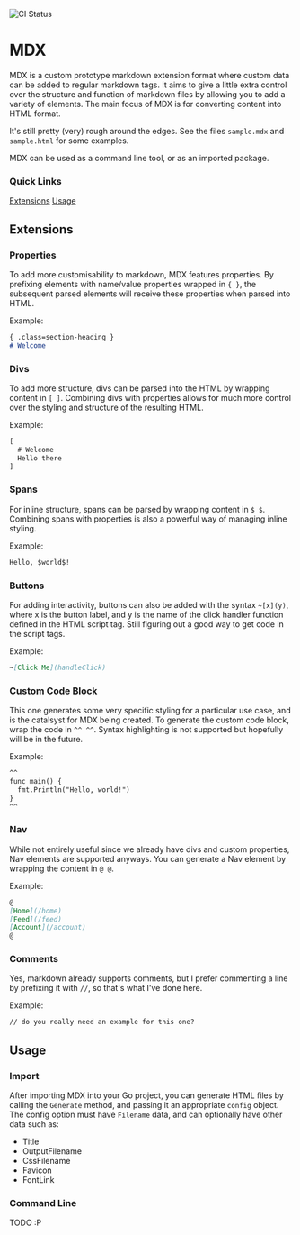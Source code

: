 ![CI Status](https://github.com/matt-bourke/mdx/actions/workflows/go.yml/badge.svg)

# MDX
MDX is a custom prototype markdown extension format where custom data can be added to regular markdown tags.
It aims to give a little extra control over the structure and function of markdown files by allowing you to add 
a variety of elements. The main focus of MDX is for converting content into HTML format.

It's still pretty (very) rough around the edges. See the files `sample.mdx` and `sample.html` for some examples.

MDX can be used as a command line tool, or as an imported package.


### Quick Links
[Extensions](#Extensions)
[Usage](#Usage)


## Extensions
### Properties
To add more customisability to markdown, MDX features properties. By prefixing elements with name/value properties
wrapped in `{ }`, the subsequent parsed elements will receive these properties when parsed into HTML.

Example:
```md
{ .class=section-heading }
# Welcome
```

### Divs
To add more structure, divs can be parsed into the HTML by wrapping content in `[ ]`. Combining divs with properties
allows for much more control over the styling and structure of the resulting HTML.

Example:
```md
[
  # Welcome
  Hello there
]
```

### Spans
For inline structure, spans can be parsed by wrapping content in `$ $`. Combining spans with properties is also a
powerful way of managing inline styling.

Example:
```md
Hello, $world$!
```

### Buttons
For adding interactivity, buttons can also be added with the syntax `~[x](y)`, where x is the button label, and y is
the name of the click handler function defined in the HTML script tag. Still figuring out a good way to get code in the
script tags.

Example:
```md
~[Click Me](handleClick)
```

### Custom Code Block
This one generates some very specific styling for a particular use case, and is the catalsyst for MDX being created.
To generate the custom code block, wrap the code in `^^ ^^`. Syntax highlighting is not supported but hopefully will be
in the future.

Example:
```md
^^
func main() {
  fmt.Println("Hello, world!")
}
^^
```

### Nav
While not entirely useful since we already have divs and custom properties, Nav elements are supported anyways. You can
generate a Nav element by wrapping the content in `@ @`.

Example:
```md
@
[Home](/home)
[Feed](/feed)
[Account](/account)
@
```

### Comments
Yes, markdown already supports comments, but I prefer commenting a line by prefixing it with `//`, so that's what I've
done here.

Example:
```md
// do you really need an example for this one?
```


## Usage
### Import
After importing MDX into your Go project, you can generate HTML files by calling the `Generate` method, and passing it
an appropriate `config` object. The config option must have `Filename` data, and can optionally have other data such as:
- Title
- OutputFilename
- CssFilename
- Favicon
- FontLink

### Command Line
TODO :P
